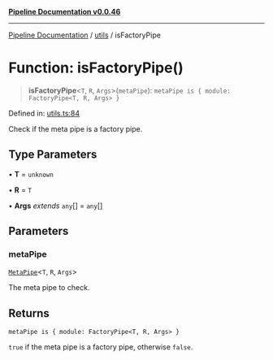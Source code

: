 [**Pipeline Documentation v0.0.46**](../../README.md)

***

[Pipeline Documentation](../../modules.md) / [utils](../README.md) / isFactoryPipe

# Function: isFactoryPipe()

> **isFactoryPipe**\<`T`, `R`, `Args`\>(`metaPipe`): `metaPipe is { module: FactoryPipe<T, R, Args> }`

Defined in: [utils.ts:84](https://github.com/stonemjs/pipeline/blob/c8a1fcbfdda4004779e43e603ed49dbe9ca9323f/src/utils.ts#L84)

Check if the meta pipe is a factory pipe.

## Type Parameters

• **T** = `unknown`

• **R** = `T`

• **Args** *extends* `any`[] = `any`[]

## Parameters

### metaPipe

[`MetaPipe`](../../declarations/interfaces/MetaPipe.md)\<`T`, `R`, `Args`\>

The meta pipe to check.

## Returns

`metaPipe is { module: FactoryPipe<T, R, Args> }`

`true` if the meta pipe is a factory pipe, otherwise `false`.
